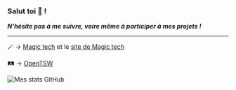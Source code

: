 ### Salut toi 👋 !

***N'hésite pas à me suivre, voire même à participer à mes projets !***

****
🪄 -> [Magic tech](https://github.com/Futuray-pgm/magic-tech) et le [site de Magic tech](https://github.com/Futuray-pgm/magic-tech-website)

🛤️ -> [OpenTSW](https://github.com/OpenTSW/OpenTSW)

![Mes stats GitHub](https://github-readme-stats.vercel.app/api?username=Futuray-pgm&show_icons=true&theme=shades-of-purple)

<!--![Top Langs](https://github-readme-stats.vercel.app/api/top-langs/?username=Futuray-pgm&show_icons=true&theme=shades-of-purple)--!>
